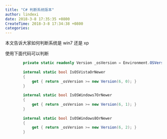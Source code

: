```yaml
---
title: "C# 判断系统版本"
author: lindexi
date: 2018-3-8 17:35:35 +0800
CreateTime: 2018-3-8 17:34:38 +0800
categories: 
---
```


本文告诉大家如何判断系统是 win7 还是 xp 

<!--more-->


<!-- csdn -->

使用下面代码可以判断

```csharp
        private static readonly Version _osVersion = Environment.OSVersion.Version;
 
        internal static bool IsOSVistaOrNewer
        {
            get { return _osVersion >= new Version(6, 0); }
        }
 
        internal static bool IsOSWindows7OrNewer
        {
            get { return _osVersion >= new Version(6, 1); }
        }
 
        internal static bool IsOSWindows8OrNewer
        {
            get { return _osVersion >= new Version(6, 2); }
        }
```


